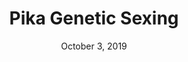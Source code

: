 ---
title: "Pika Genetic Sexing"
date: "October 3, 2019"
thumbnail: "/assets/projects/pika-genetic-sexing/thumbnail.jpg"
links:
    - {name: "Poster", icon: "fas fa-file-image", link: "/assets/projects/pika-genetic-sexing/KitchensJames_PikaPoster_2019.pdf"}
short_desc: "Performed genetic sexing on tissue and fecal samples from the American pika (Ochotona princeps)."
---